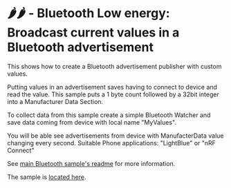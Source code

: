# 🌶️🌶️ - Bluetooth Low energy: Broadcast current values in a Bluetooth advertisement

This shows how to create a Bluetooth advertisement publisher with custom values.

Putting values in an advertisement saves having to connect to device and read the value.
This sample puts a 1 byte count followed by a 32bit integer into a Manufacturer Data Section.

To collect data from this sample create a simple Bluetooth Watcher and save data coming from 
device with local name "MyValues".

You will be able see advertisements from device with ManufacterData value changing every second.
Suitable Phone applications: "LightBlue" or "nRF Connect"

See [main Bluetooth sample's readme](../README.md) for more information.

The sample is [located here](./Program.cs).
